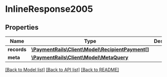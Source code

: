 # InlineResponse2005

## Properties
Name | Type | Description | Notes
------------ | ------------- | ------------- | -------------
**records** | [**\PaymentRails\Client\Model\RecipientPayment[]**](RecipientPayment.md) |  | [optional] 
**meta** | [**\PaymentRails\Client\Model\MetaQuery**](MetaQuery.md) |  | [optional] 

[[Back to Model list]](../README.md#documentation-for-models) [[Back to API list]](../README.md#documentation-for-api-endpoints) [[Back to README]](../README.md)



